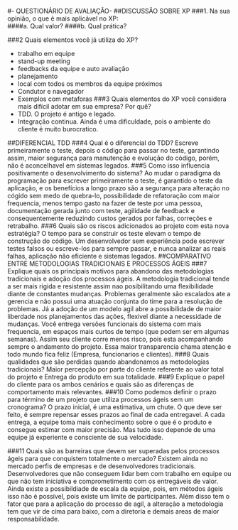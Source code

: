 #- QUESTIONÁRIO DE AVALIAÇÃO- 
##DISCUSSÃO SOBRE XP
###1.	Na sua opinião, o que é mais aplicável no XP:  
####a.	Qual valor? 
####b.	Qual prática?

###2	Quais elementos você já utiliza do XP? 
* trabalho em equipe
* stand-up meeting
* feedbacks da equipe e auto avaliação
* planejamento
* local com todos os membros da equipe próximos
* Condutor e navegador
* Exemplos com metaforas
###3	Quais elementos do XP você considera mais difícil adotar em sua empresa? Por quê?
* TDD. O projeto é antigo e legado.
* Integração continua. Ainda é uma dificuldade, pois o ambiente do cliente é muito burocratico.

##DIFERENCIAL TDD
###4	Qual é o diferencial do TDD? 
Escreve primeiramente o teste, depois o código para passar no teste, garantindo assim, maior segurança para manutenção e evolução do código, porém, não é aconcelhavel em sistemas legados.
###5	Como isso influencia positivamente o desenvolvimento do sistema? 
Ao mudar o paradigma da programação para escrever primeiramente o teste, é garantido o teste da aplicação, e os benefícios a longo prazo são a segurança para alteração no cógido sem medo de quebra-lo, possibilidade de refatoração com maior frequencia, menos tempo gasto na fazer de teste por uma pessoa, documentação gerada junto com teste, agilidade de feedback e consequentemente reduzindo custos gerados por falhas, correções e retrabalho.
###6	Quais são os riscos adicionados ao projeto com esta nova estratégia?
O tempo para se construir os teste elevam o tempo de construção do código. Um desenvolvedor sem experiência pode escrever testes falsos ou escreve-los para sempre passar, e nunca analizar as reais falhas, aplicação não eficiente e sistemas legados. 
##COMPARATIVO ENTRE METODOLOGIAS TRADICIONAIS E PROCESSOS ÁGEIS
###7	Explique quais os principais motivos para abandono das metodologias tradicionais e adoção dos processos ágeis.
A metodologia tradicional tende a ser mais rigida e resistente assim nao posibilitando uma flexibilidade diante de constantes mudanças. Problemas geralmente são escalados ate a gerencia e não possui uma atuação conjunta do time para a resolução de problemas. Já a adoção de um modelo agil abre a possibilidade de maior liberdade nos planejamentos das ações, flexivel diante a necessidade de mudanças. Você entrega versões funcionais do sistema com mais frequencia, em espaços mais curtos de tempo (que podem ser em algumas semanas). Assim seu cliente corre menos risco, pois esta acompanhando sempre o andamento do projeto. Essa maior transparencia chama atenção e todo mundo fica feliz (Empresa, funcionarios e clientes).
###8	Quais qualidades que são perdidas quando abandonamos as metodologias tradicionais?
Maior percepção por parte do cliente referente ao valor total do projeto e Entrega do produto em sua totalidade.
###9	Explique o papel do cliente para os ambos cenários e quais são as diferenças de comportamento mais relevantes.
###10	Como podemos definir o prazo para término de um projeto que utiliza processos ágeis sem um cronograma?
O prazo inicial, é uma estimativa, um chute. O que deve ser feito, é sempre repensar esses prazos ao final de cada entregavel. A cada entrega, a equipe toma mais conhecimento sobre o que é o produto e consegue estimar com maior precisão. Mas tudo isso depende de uma equipe já experiente e consciente de sua velocidade.

###11	Quais são as barreiras que devem ser superadas pelos processos ágeis para que conquistem totalmente o mercado?
Existem ainda no mercado perfis de empresas e de desenvolvedores tradicionais. Desenvolvedores que não conseguem lidar bem com trabalho em equipe ou que não tem iniciativa e comprometimento com os entregáveis de valor. Ainda existe a possibildiade de escala da equipe, pois, em métodos ágeis isso não é possível, pois existe um limite de participantes. Além disso tem o fator que para a aplicação do processo de agil, a alteração a metodologia tem que vir de cima para baixo, com a diretoria e demais areas de maior responsabilidade.


